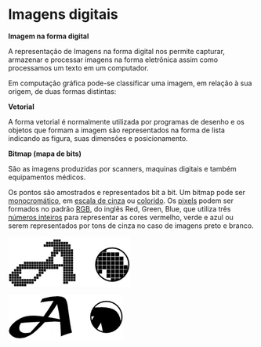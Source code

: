 # Imagens digitais



**Imagem na forma digital**

A representação de Imagens na forma digital nos permite capturar, armazenar e processar imagens na forma eletrônica assim como processamos um texto em um computador.

Em computação gráfica pode-se classificar uma imagem, em relação à sua origem, de duas formas distintas:

**Vetorial**

A forma vetorial é normalmente utilizada por programas de desenho e os objetos que formam a imagem são representados na forma de lista indicando as figura, suas dimensões e posicionamento.

**Bitmap \(mapa de bits\)**

São as imagens produzidas por scanners, maquinas digitais e também equipamentos médicos.

Os pontos são amostrados e representados bit a bit. Um bitmap pode ser [monocromático](http://pt.wikipedia.org/wiki/Monocrom%C3%A1tico), em [escala de cinza](http://pt.wikipedia.org/wiki/Escala_de_cinza) ou [colorido](http://pt.wikipedia.org/wiki/Cor). Os [pixels](http://pt.wikipedia.org/wiki/Pixels) podem ser formados no padrão [RGB](http://pt.wikipedia.org/wiki/RGB), do inglês Red, Green, Blue, que utiliza três [números inteiros](http://pt.wikipedia.org/wiki/N%C3%BAmeros_inteiros) para representar as cores vermelho, verde e azul  ou serem representados por tons de cinza no caso de imagens preto e branco.

![bitmap](../.gitbook/assets/imagem1.png)

![vetorial](../.gitbook/assets/imagem2.png)

